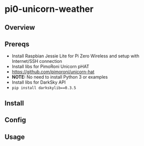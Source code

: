 # pi0-unicorn-weather

## Overview

## Prereqs

* Install Raspbian Jessie Lite for Pi Zero Wireless and setup with Internet/SSH connection
* Install libs for PimoRoni Unicorn pHAT
 * https://github.com/pimoroni/unicorn-hat
 * **NOTE:** No need to install Python 3 or examples
* Install libs for DarkSky API
 * `pip install darkskylib==0.3.5`

## Install

## Config

## Usage

